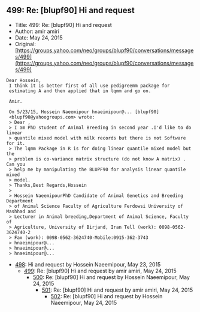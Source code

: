 ## 499: Re: [blupf90] Hi and request

- Title: 499: Re: [blupf90] Hi and request
- Author: amir amiri
- Date: May 24, 2015
- Original: [https://groups.yahoo.com/neo/groups/blupf90/conversations/messages/499](https://groups.yahoo.com/neo/groups/blupf90/conversations/messages/499)

```
Dear Hossein,
 I think it is better first of all use pedigreemm package for
 estimating A and then applied that in lqmm and go on.

 Amir.

 On 5/23/15, Hossein Naeemipour hnaeimipour@... [blupf90]
 <blupf90@yahoogroups.com> wrote:
 > Dear ,
 > I am PhD student of Animal Breeding in second year .I'd like to do linear
 > quantile mixed model with milk records but there is not Software for it.
 > The lqmm Package in R is for doing linear quantile mixed model but the
 > problem is co-variance matrix structure (do not know A matrix) . Can you
 > help me by manipulating the BLUPF90 for analysis linear quantile mixed
 > model.
 > Thanks,Best Regards,Hossein
 >
 > Hossein NaeemipourPhD Candidate of Animal Genetics and Breeding Department
 > of Animal Science Faculty of Agriculture Ferdowsi University of Mashhad and
 > Lecturer in Animal breeding,Department of Animal Science, Faculty of
 > Agriculture, University of Birjand, Iran Tell (work): 0098-0562-3624740-2
 > Fax (work): 0098-0562-3624740-Mobile:0915-362-3743
 > hnaeimipour@...
 > hnaeimipour@...
 > hnaeimipour@... 
```

- [498](0498.md): Hi and request by Hossein Naeemipour, May 23, 2015
    - [499](0499.md): Re: [blupf90] Hi and request by amir amiri, May 24, 2015
        - [500](0500.md): Re: [blupf90] Hi and request by Hossein Naeemipour, May 24, 2015
            - [501](0501.md): Re: [blupf90] Hi and request by amir amiri, May 24, 2015
                - [502](0502.md): Re: [blupf90] Hi and request by Hossein Naeemipour, May 24, 2015
